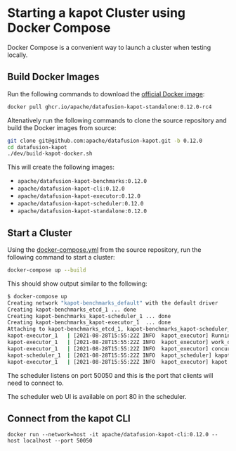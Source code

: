 <!---
  Licensed to the Apache Software Foundation (ASF) under one
  or more contributor license agreements.  See the NOTICE file
  distributed with this work for additional information
  regarding copyright ownership.  The ASF licenses this file
  to you under the Apache License, Version 2.0 (the
  "License"); you may not use this file except in compliance
  with the License.  You may obtain a copy of the License at

    http://www.apache.org/licenses/LICENSE-2.0

  Unless required by applicable law or agreed to in writing,
  software distributed under the License is distributed on an
  "AS IS" BASIS, WITHOUT WARRANTIES OR CONDITIONS OF ANY
  KIND, either express or implied.  See the License for the
  specific language governing permissions and limitations
  under the License.
-->

# Starting a kapot Cluster using Docker Compose

Docker Compose is a convenient way to launch a cluster when testing locally.

## Build Docker Images

Run the following commands to download the [official Docker image](https://github.com/apache/datafusion-kapot/pkgs/container/datafusion-kapot-standalone):

```bash
docker pull ghcr.io/apache/datafusion-kapot-standalone:0.12.0-rc4
```

Altenatively run the following commands to clone the source repository and build the Docker images from source:

```bash
git clone git@github.com:apache/datafusion-kapot.git -b 0.12.0
cd datafusion-kapot
./dev/build-kapot-docker.sh
```

This will create the following images:

- `apache/datafusion-kapot-benchmarks:0.12.0`
- `apache/datafusion-kapot-cli:0.12.0`
- `apache/datafusion-kapot-executor:0.12.0`
- `apache/datafusion-kapot-scheduler:0.12.0`
- `apache/datafusion-kapot-standalone:0.12.0`

## Start a Cluster

Using the [docker-compose.yml](https://github.com/apache/datafusion-kapot/blob/main/docker-compose.yml) from the
source repository, run the following command to start a cluster:

```bash
docker-compose up --build
```

This should show output similar to the following:

```bash
$ docker-compose up
Creating network "kapot-benchmarks_default" with the default driver
Creating kapot-benchmarks_etcd_1 ... done
Creating kapot-benchmarks_kapot-scheduler_1 ... done
Creating kapot-benchmarks_kapot-executor_1  ... done
Attaching to kapot-benchmarks_etcd_1, kapot-benchmarks_kapot-scheduler_1, kapot-benchmarks_kapot-executor_1
kapot-executor_1   | [2021-08-28T15:55:22Z INFO  kapot_executor] Running with config:
kapot-executor_1   | [2021-08-28T15:55:22Z INFO  kapot_executor] work_dir: /tmp/.tmpLVx39c
kapot-executor_1   | [2021-08-28T15:55:22Z INFO  kapot_executor] concurrent_tasks: 4
kapot-scheduler_1  | [2021-08-28T15:55:22Z INFO  kapot_scheduler] kapot v0.12.0 Scheduler listening on 0.0.0.0:50050
kapot-executor_1   | [2021-08-28T15:55:22Z INFO  kapot_executor] kapot v0.12.0 Rust Executor listening on 0.0.0.0:50051
```

The scheduler listens on port 50050 and this is the port that clients will need to connect to.

The scheduler web UI is available on port 80 in the scheduler.

## Connect from the kapot CLI

```shell
docker run --network=host -it apache/datafusion-kapot-cli:0.12.0 --host localhost --port 50050
```
